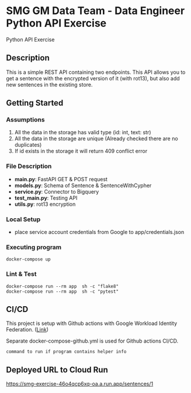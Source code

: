 # SMG GM Data Team - Data Engineer Python API Exercise

Python API Exercise

## Description

This is a simple REST API containing two endpoints. This API allows you to get a sentence with the encrypted version of
it (with rot13), but also add new sentences in the existing store.

## Getting Started

### Assumptions

1. All the data in the storage has valid type (id: int, text: str)
2. All the data in the storage are unique (Already checked there are no duplicates)
3. If id exists in the storage it will return 409 conflict error

### File Description

* **main.py**: FastAPI GET & POST request
* **models.py**: Schema of Sentence & SentenceWithCypher
* **service.py**: Connector to Bigquery
* **test_main.py**: Testing API
* **utils.py**: rot13 encryption

### Local Setup

* place service account credentials from Google to app/credentials.json

### Executing program

```
docker-compose up
```

### Lint & Test

```
docker-compose run --rm app  sh -c "flake8"
docker-compose run --rm app  sh -c "pytest"
```

## CI/CD

This project is setup with Github actions with Google Workload Identity
Federation. ([Link](https://cloud.google.com/blog/products/identity-security/enabling-keyless-authentication-from-github-actions))

Separate docker-compose-github.yml is used for Github actions CI/CD.

```
command to run if program contains helper info
```

## Deployed URL to Cloud Run

https://smg-exercise-46o4qcp6xq-oa.a.run.app/sentences/1
